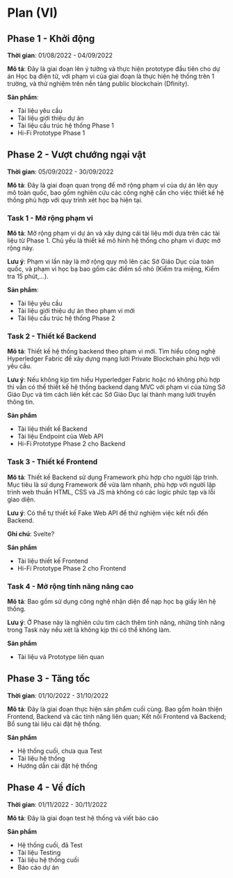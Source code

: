 # Plan (VI)

## Phase 1 - Khởi động

**Thời gian**: 01/08/2022 - 04/09/2022

**Mô tả**: Đây là giai đoạn lên ý tưởng và thực hiện prototype đầu tiên cho dự án Học bạ điện tử, với phạm vi của giai đoạn là thực hiện hệ thống trên 1 trường, và thử nghiệm trên nền tảng public blockchain (Dfinity).

**Sản phẩm**:
- Tài liệu yêu cầu
- Tài liệu giới thiệu dự án
- Tài liệu cấu trúc hệ thống Phase 1
- Hi-Fi Prototype Phase 1

## Phase 2 - Vượt chướng ngại vật

**Thời gian**: 05/09/2022 - 30/09/2022

**Mô tả**: Đây là giai đoạn quan trọng để mở rộng phạm vi của dự án lên quy mô toàn quốc, bao gồm nghiên cứu các công nghệ cần cho việc thiết kế hệ thống phù hợp với quy trình xét học bạ hiện tại.

### Task 1 - Mở rộng phạm vi

**Mô tả**: Mở rộng phạm vi dự án và xây dựng cái tài liệu mới dựa trên các tài liệu từ Phase 1. Chủ yếu là thiết kế mô hình hệ thống cho phạm vi được mở rộng này.

**Lưu ý**: Phạm vi lần này là mở rộng quy mô lên các Sở Giáo Dục của toàn quốc, và phạm vi học bạ bao gồm các điểm số nhỏ (Kiểm tra miệng, Kiểm tra 15 phút,...).

**Sản phẩm**:
- Tài liệu yêu cầu
- Tài liệu giới thiệu dự án theo phạm vi mới
- Tài liệu cấu trúc hệ thống Phase 2

### Task 2 - Thiết kế Backend

**Mô tả**: Thiết kế hệ thống backend theo phạm vi mới. Tìm hiểu công nghệ Hyperledger Fabric để xây dựng mạng lưới Private Blockchain phù hợp với yêu cầu.

**Lưu ý**: Nếu không kịp tìm hiểu Hyperledger Fabric hoặc nó không phù hợp thì vẫn có thể thiết kế hệ thống backend dạng MVC với phạm vi của từng Sở Giáo Dục và tìm cách liên kết các Sở Giáo Dục lại thành mạng lưới truyền thông tin.

**Sản phẩm**
- Tài liệu thiết kế Backend
- Tài liệu Endpoint của Web API
- Hi-Fi Prototype Phase 2 cho Backend

### Task 3 - Thiết kế Frontend

**Mô tả**: Thiết kế Backend sử dụng Framework phù hợp cho người lập trình. Mục tiêu là sử dụng Framework để vừa làm nhanh, phù hợp với người lập trình web thuần HTML, CSS và JS mà không có các logic phức tạp và lỗi giao diện.

**Lưu ý**: Có thể tự thiết kế Fake Web API để thử nghiệm việc kết nối đến Backend.

**Ghi chú**: Svelte?

**Sản phẩm**
- Tài liệu thiết kế Frontend
- Hi-Fi Prototype Phase 2 cho Frontend

### Task 4 - Mở rộng tính năng nâng cao

**Mô tả**: Bao gồm sử dụng công nghệ nhận diện để nạp học bạ giấy lên hệ thống.

**Lưu ý**: Ở Phase này là nghiên cứu tìm cách thêm tính năng, những tính năng trong Task này nếu xét là không kịp thì có thể không làm.

**Sản phẩm**
- Tài liệu và Prototype liên quan

## Phase 3 - Tăng tốc

**Thời gian**: 01/10/2022 - 31/10/2022

**Mô tả**: Đây là giai đoạn thực hiện sản phẩm cuối cùng. Bao gồm hoàn thiện Frontend, Backend và các tính năng liên quan; Kết nối Frontend và Backend; Bổ sung tài liệu cài đặt hệ thống.

**Sản phẩm**
- Hệ thống cuối, chưa qua Test
- Tài liệu hệ thống
- Hướng dẫn cài đặt hệ thống

## Phase 4 - Về đích

**Thời gian**: 01/11/2022 - 30/11/2022

**Mô tả**: Đây là giai đoạn test hệ thống và viết báo cáo

**Sản phẩm**
- Hệ thống cuối, đã Test
- Tài liệu Testing
- Tài liệu hệ thống cuối
- Báo cáo dự án
